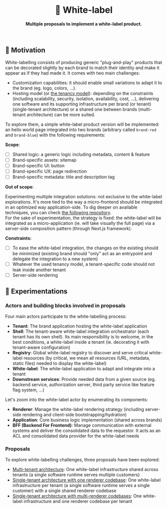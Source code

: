 <br>
<div align="center">
    <h1>🧪 White-label</h1>
    <strong>Multiple proposals to implement a white-label product.</strong>
</div>
<br>
<br>

## 🤔 Motivation

White-labelling consists of producing generic "plug-and-play" products that can be decorated slightly by each brand to match their identity and make it appear as if they had made it. It comes with two main challenges:

- Customization capabilities: it should enable small variations to adapt it to the brand (eg. logo, colors, ...).
- Hosting model (or [the tenancy model](https://blog.scaleway.com/saas-multi-tenant-vs-multi-instance-architectures/)): depending on the constraints (including scalability, security, isolation, availability, cost, ...), delivering one software and its supporting infrastructure per brand (or tenant) (single-tenant architecture) or a shared one between brands (multi-tenant architecture) can be more suited.

To explore them, a simple white-label product version will be implemented: an hello world page integrated into two brands (arbitrary called `brand-red` and `brand-blue`) with the following requirements:

**Scope**:

- [ ] Shared logic: a generic logic including metadata, content & feature
- [ ] Brand-specific assets: sitemap
- [ ] Brand-specific UI: button
- [ ] Brand-specific UX: page redirection
- [ ] Brand-specific metadata: title and description tag

**Out of scope**:

Experimenting multiple integration solutions: not exclusive to the white-label explorations. It's more tied to the way a micro-frontend should be integrated in an optimized way application-side. To dig deeper on available techniques, you can check [the following repository](https://github.com/adbayb/poc-micro-frontend).  
For the sake of experimentation, the strategy is fixed: the white-label will be integrated as a micro-application (ie. will take visually the full page) via a server-side composition pattern (through Next.js framework).

**Constraints:**

- [ ] To ease the white-label integration, the changes on the existing should be minimized (existing brand should "only" act as an entrypoint and delegate the integration to a new system)
- [ ] Whatever the used tenancy model, a tenant-specific code should not leak inside another tenant
- [ ] Server-side rendering

## 🧪 Experimentations

### Actors and building blocks involved in proposals

Four main actors participate to the white-labelling process:

- **Tenant**: The brand application hosting the white-label application
- **Shell**: The tenant-aware white-label integration orchestrator (each tenant has its own shell). Its main responsibility is to welcome, in the best conditions, a white-label inside a tenant (ie. decorating it with tenant-aware configuration)
- **Registry**: Global white-label registry to discover and serve critical white-label resources (by critical, we mean all resources (URL, metadata, static files) needed to display the white-label)
- **White-label**: The white-label application to adapt and integrate into a tenant
- **Downstream services**: Provide needed data from a given source (eg. backend service, authorization server, third party service like feature flag system, ...)

Let's zoom into the white-label actor by enumerating its components:

- **Renderer**: Manage the white-label rendering strategy (including server-side rendering and client-side bootstrapping/hydration)
- **Application**: Core business logic implementation (shared across brands)
- **BFF (Backend For Frontend)**: Manage communication with external systems and deliver the consolidated data to the requestor. It acts as an ACL and consolidated data provider for the white-label needs

### Proposals

To explore white-labelling challenges, three proposals have been explored:

- [Multi-tenant architecture](proposals/multi-tenant): One white-label infrastructure shared across tenants (a single software runtime serves multiple customers)
- [Single-tenant architecture with one renderer codebase](proposals/single-tenant-shared-renderer): One white-label infrastructure per tenant (a single software runtime serves a single customer) with a single shared renderer codebase
- [Single-tenant architecture with multi-renderer codebases](proposals/single-tenant-separate-renderer): One white-label infrastructure and one renderer codebase per tenant
